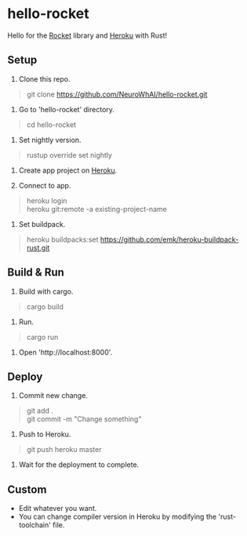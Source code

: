 # hello-rocket

Hello for the [Rocket](https://rocket.rs) library and [Heroku](https://heroku.com) with Rust!

## Setup

1. Clone this repo.
> git clone https://github.com/NeuroWhAI/hello-rocket.git

1. Go to 'hello-rocket' directory.
> cd hello-rocket

1. Set nightly version.
> rustup override set nightly

1. Create app project on [Heroku](https://heroku.com).

1. Connect to app.
> heroku login  
> heroku git:remote -a existing-project-name

1. Set buildpack.
> heroku buildpacks:set https://github.com/emk/heroku-buildpack-rust.git

## Build & Run

1. Build with cargo.
> cargo build

1. Run.
> cargo run

1. Open 'http://localhost:8000'.

## Deploy

1. Commit new change.
> git add .  
> git commit -m "Change something"

1. Push to Heroku.
> git push heroku master

1. Wait for the deployment to complete.

## Custom

- Edit whatever you want.
- You can change compiler version in Heroku by modifying the 'rust-toolchain' file.
